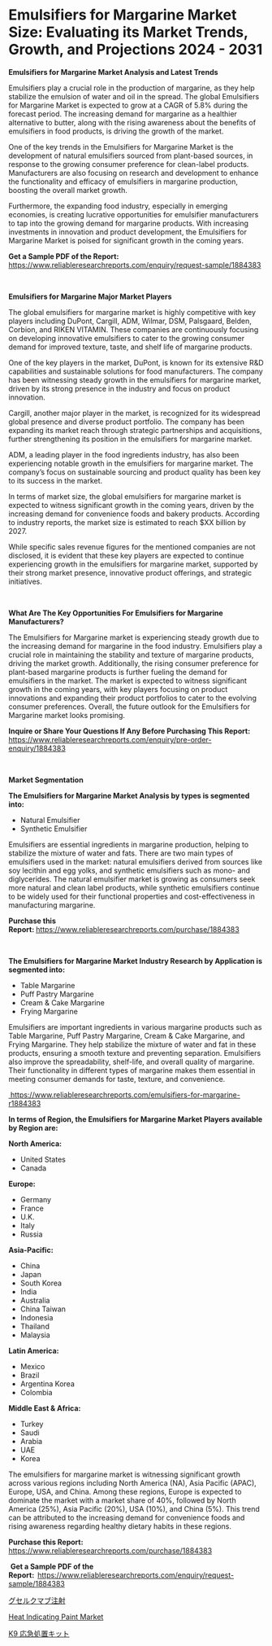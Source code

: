 <p><h1>Emulsifiers for Margarine Market Size: Evaluating its Market Trends, Growth, and Projections 2024 - 2031</h1></p><p><strong>Emulsifiers for Margarine Market Analysis and Latest Trends</strong></p>
<p><p>Emulsifiers play a crucial role in the production of margarine, as they help stabilize the emulsion of water and oil in the spread. The global Emulsifiers for Margarine Market is expected to grow at a CAGR of 5.8% during the forecast period. The increasing demand for margarine as a healthier alternative to butter, along with the rising awareness about the benefits of emulsifiers in food products, is driving the growth of the market.</p><p>One of the key trends in the Emulsifiers for Margarine Market is the development of natural emulsifiers sourced from plant-based sources, in response to the growing consumer preference for clean-label products. Manufacturers are also focusing on research and development to enhance the functionality and efficacy of emulsifiers in margarine production, boosting the overall market growth.</p><p>Furthermore, the expanding food industry, especially in emerging economies, is creating lucrative opportunities for emulsifier manufacturers to tap into the growing demand for margarine products. With increasing investments in innovation and product development, the Emulsifiers for Margarine Market is poised for significant growth in the coming years.</p></p>
<p><strong>Get a Sample PDF of the Report:&nbsp;</strong> <a href="https://www.reliableresearchreports.com/enquiry/request-sample/1884383">https://www.reliableresearchreports.com/enquiry/request-sample/1884383</a></p>
<p>&nbsp;</p>
<p><strong>Emulsifiers for Margarine Major Market Players</strong></p>
<p><p>The global emulsifiers for margarine market is highly competitive with key players including DuPont, Cargill, ADM, Wilmar, DSM, Palsgaard, Belden, Corbion, and RIKEN VITAMIN. These companies are continuously focusing on developing innovative emulsifiers to cater to the growing consumer demand for improved texture, taste, and shelf life of margarine products.</p><p>One of the key players in the market, DuPont, is known for its extensive R&D capabilities and sustainable solutions for food manufacturers. The company has been witnessing steady growth in the emulsifiers for margarine market, driven by its strong presence in the industry and focus on product innovation.</p><p>Cargill, another major player in the market, is recognized for its widespread global presence and diverse product portfolio. The company has been expanding its market reach through strategic partnerships and acquisitions, further strengthening its position in the emulsifiers for margarine market.</p><p>ADM, a leading player in the food ingredients industry, has also been experiencing notable growth in the emulsifiers for margarine market. The company’s focus on sustainable sourcing and product quality has been key to its success in the market.</p><p>In terms of market size, the global emulsifiers for margarine market is expected to witness significant growth in the coming years, driven by the increasing demand for convenience foods and bakery products. According to industry reports, the market size is estimated to reach $XX billion by 2027.</p><p>While specific sales revenue figures for the mentioned companies are not disclosed, it is evident that these key players are expected to continue experiencing growth in the emulsifiers for margarine market, supported by their strong market presence, innovative product offerings, and strategic initiatives.</p></p>
<p>&nbsp;</p>
<p><strong>What Are The Key Opportunities For Emulsifiers for Margarine Manufacturers?</strong></p>
<p><p>The Emulsifiers for Margarine market is experiencing steady growth due to the increasing demand for margarine in the food industry. Emulsifiers play a crucial role in maintaining the stability and texture of margarine products, driving the market growth. Additionally, the rising consumer preference for plant-based margarine products is further fueling the demand for emulsifiers in the market. The market is expected to witness significant growth in the coming years, with key players focusing on product innovations and expanding their product portfolios to cater to the evolving consumer preferences. Overall, the future outlook for the Emulsifiers for Margarine market looks promising.</p></p>
<p><strong>Inquire or Share Your Questions If Any Before Purchasing This Report:</strong> <a href="https://www.reliableresearchreports.com/enquiry/pre-order-enquiry/1884383">https://www.reliableresearchreports.com/enquiry/pre-order-enquiry/1884383</a></p>
<p>&nbsp;</p>
<p><strong>Market Segmentation</strong></p>
<p><strong>The Emulsifiers for Margarine Market Analysis by types is segmented into:</strong></p>
<p><ul><li>Natural Emulsifier</li><li>Synthetic Emulsifier</li></ul></p>
<p><p>Emulsifiers are essential ingredients in margarine production, helping to stabilize the mixture of water and fats. There are two main types of emulsifiers used in the market: natural emulsifiers derived from sources like soy lecithin and egg yolks, and synthetic emulsifiers such as mono- and diglycerides. The natural emulsifier market is growing as consumers seek more natural and clean label products, while synthetic emulsifiers continue to be widely used for their functional properties and cost-effectiveness in manufacturing margarine.</p></p>
<p><strong>Purchase this Report:&nbsp;</strong><a href="https://www.reliableresearchreports.com/purchase/1884383">https://www.reliableresearchreports.com/purchase/1884383</a></p>
<p>&nbsp;</p>
<p><strong>The Emulsifiers for Margarine Market Industry Research by Application is segmented into:</strong></p>
<p><ul><li>Table Margarine</li><li>Puff Pastry Margarine</li><li>Cream & Cake Margarine</li><li>Frying Margarine</li></ul></p>
<p><p>Emulsifiers are important ingredients in various margarine products such as Table Margarine, Puff Pastry Margarine, Cream & Cake Margarine, and Frying Margarine. They help stabilize the mixture of water and fat in these products, ensuring a smooth texture and preventing separation. Emulsifiers also improve the spreadability, shelf-life, and overall quality of margarine. Their functionality in different types of margarine makes them essential in meeting consumer demands for taste, texture, and convenience.</p></p>
<p><a href="https://www.reliableresearchreports.com/emulsifiers-for-margarine-r1884383">&nbsp;https://www.reliableresearchreports.com/emulsifiers-for-margarine-r1884383</a></p>
<p><strong>In terms of Region, the Emulsifiers for Margarine Market Players available by Region are:</strong></p>
<p>
    <p> <strong> North America: </strong>
        <ul>
            <li>United States</li>
            <li>Canada</li>
        </ul>
        </p> 
    <p> <strong> Europe: </strong>
        <ul>
            <li>Germany</li>
            <li>France</li>
            <li>U.K.</li>
            <li>Italy</li>
            <li>Russia</li>
        </ul>
        </p> 
    <p> <strong> Asia-Pacific: </strong>
        <ul>
            <li>China</li>
            <li>Japan</li>
            <li>South Korea</li>
            <li>India</li>
            <li>Australia</li>
            <li>China Taiwan</li>
            <li>Indonesia</li>
            <li>Thailand</li>
            <li>Malaysia</li>
        </ul>
        </p> 
    <p> <strong> Latin America: </strong>
        <ul>
            <li>Mexico</li>
            <li>Brazil</li>
            <li>Argentina Korea</li>
            <li>Colombia</li>
        </ul>
        </p> 
    <p> <strong> Middle East & Africa: </strong>
        <ul>
            <li>Turkey</li>
            <li>Saudi</li>
            <li>Arabia</li>
            <li>UAE</li>
            <li>Korea</li>
        </ul>
    </p>
    </p>
<p><p>The emulsifiers for margarine market is witnessing significant growth across various regions including North America (NA), Asia Pacific (APAC), Europe, USA, and China. Among these regions, Europe is expected to dominate the market with a market share of 40%, followed by North America (25%), Asia Pacific (20%), USA (10%), and China (5%). This trend can be attributed to the increasing demand for convenience foods and rising awareness regarding healthy dietary habits in these regions.</p></p>
<p><strong>Purchase this Report: </strong><a href="https://www.reliableresearchreports.com/purchase/1884383">https://www.reliableresearchreports.com/purchase/1884383</a></p>
<p>&nbsp;<strong>Get a Sample PDF of the Report:&nbsp;&nbsp;</strong><a href="https://www.reliableresearchreports.com/enquiry/request-sample/1884383">https://www.reliableresearchreports.com/enquiry/request-sample/1884383</a></p>
<p><strong></strong></p>
<p><p><a href="https://medium.com/@nicosmitham2023/%E3%82%AC%E3%82%BB%E3%83%AB%E3%82%AF%E3%83%9E%E3%83%96%E6%B3%A8%E5%B0%84%E5%B8%82%E5%A0%B4-%E5%B8%82%E5%A0%B4%E3%82%B7%E3%82%A7%E3%82%A2-%E5%B8%82%E5%A0%B4%E5%8B%95%E5%90%91-%E5%B0%86%E6%9D%A5%E3%81%AE%E6%88%90%E9%95%B7%E3%82%92%E6%8E%A2%E3%82%8B-f5a2766e2ed8">グセルクマブ注射</a></p><p><a href="https://glittery-fuchsia-86a.notion.site/Heat-Indicating-Paint-Market-Analysis-and-Market-Size-Global-Industry-Overview-Market-Segmentation-58de64e479ef427e88737332794b5fdf">Heat Indicating Paint Market</a></p><p><a href="https://medium.com/@brayanborer2023/k9%E3%83%95%E3%82%A1%E3%83%BC%E3%82%B9%E3%83%88%E3%82%A8%E3%82%A4%E3%83%89%E3%82%AD%E3%83%83%E3%83%88%E5%B8%82%E5%A0%B4%E3%81%AE%E8%A6%8F%E6%A8%A1%E3%81%AF-%E3%82%B0%E3%83%AD%E3%83%BC%E3%83%90%E3%83%AB%E7%94%A3%E6%A5%AD%E3%81%AB%E3%81%8A%E3%81%91%E3%82%8B%E3%83%99%E3%82%B9%E3%83%88%E3%83%9E%E3%83%BC%E3%82%B1%E3%83%86%E3%82%A3%E3%83%B3%E3%82%B0%E3%83%81%E3%83%A3%E3%83%8D%E3%83%AB%E3%82%92%E6%98%8E%E3%82%89%E3%81%8B%E3%81%AB%E3%81%97%E3%81%BE%E3%81%99-c0afaf39b36e">K9 応急処置キット</a></p></p>